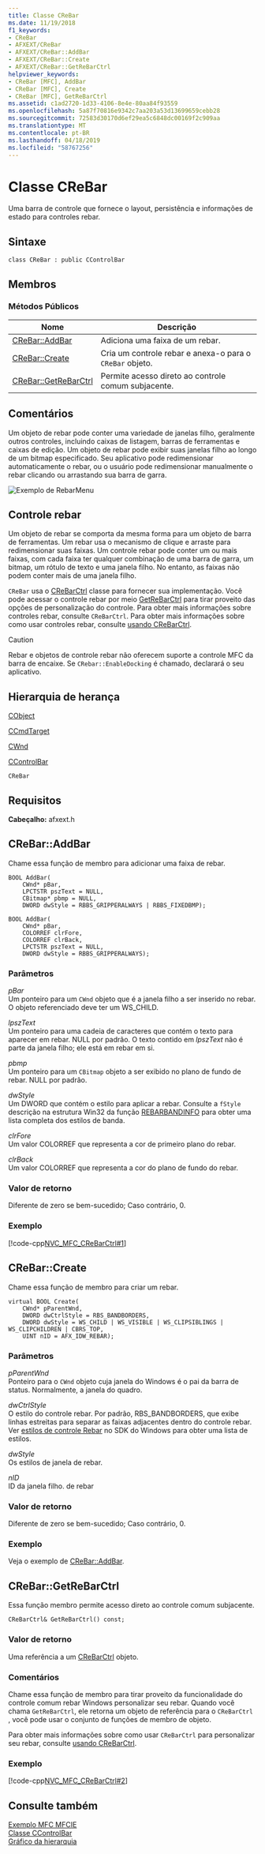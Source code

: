 ```yaml
---
title: Classe CReBar
ms.date: 11/19/2018
f1_keywords:
- CReBar
- AFXEXT/CReBar
- AFXEXT/CReBar::AddBar
- AFXEXT/CReBar::Create
- AFXEXT/CReBar::GetReBarCtrl
helpviewer_keywords:
- CReBar [MFC], AddBar
- CReBar [MFC], Create
- CReBar [MFC], GetReBarCtrl
ms.assetid: c1ad2720-1d33-4106-8e4e-80aa84f93559
ms.openlocfilehash: 5a87f70816e9342c7aa203a53d13699659cebb28
ms.sourcegitcommit: 72583d30170d6ef29ea5c6848dc00169f2c909aa
ms.translationtype: MT
ms.contentlocale: pt-BR
ms.lasthandoff: 04/18/2019
ms.locfileid: "58767256"
---
```

# <a name="crebar-class"></a>Classe CReBar

Uma barra de controle que fornece o layout, persistência e informações de estado para controles rebar.

## <a name="syntax"></a>Sintaxe

```
class CReBar : public CControlBar
```

## <a name="members"></a>Membros

### <a name="public-methods"></a>Métodos Públicos

|Nome|Descrição|
|----------|-----------------|
|[CReBar::AddBar](#addbar)|Adiciona uma faixa de um rebar.|
|[CReBar::Create](#create)|Cria um controle rebar e anexa-o para o `CReBar` objeto.|
|[CReBar::GetReBarCtrl](#getrebarctrl)|Permite acesso direto ao controle comum subjacente.|

## <a name="remarks"></a>Comentários

Um objeto de rebar pode conter uma variedade de janelas filho, geralmente outros controles, incluindo caixas de listagem, barras de ferramentas e caixas de edição. Um objeto de rebar pode exibir suas janelas filho ao longo de um bitmap especificado. Seu aplicativo pode redimensionar automaticamente o rebar, ou o usuário pode redimensionar manualmente o rebar clicando ou arrastando sua barra de garra.

![Exemplo de RebarMenu](../../mfc/reference/media/vc4sc61.gif "exemplo de RebarMenu")

## <a name="rebar-control"></a>Controle rebar

Um objeto de rebar se comporta da mesma forma para um objeto de barra de ferramentas. Um rebar usa o mecanismo de clique e arraste para redimensionar suas faixas. Um controle rebar pode conter um ou mais faixas, com cada faixa ter qualquer combinação de uma barra de garra, um bitmap, um rótulo de texto e uma janela filho. No entanto, as faixas não podem conter mais de uma janela filho.

`CReBar` usa o [CReBarCtrl](../../mfc/reference/crebarctrl-class.md) classe para fornecer sua implementação. Você pode acessar o controle rebar por meio [GetReBarCtrl](#getrebarctrl) para tirar proveito das opções de personalização do controle. Para obter mais informações sobre controles rebar, consulte `CReBarCtrl`. Para obter mais informações sobre como usar controles rebar, consulte [usando CReBarCtrl](../../mfc/using-crebarctrl.md).

> [!CAUTION]
>  Rebar e objetos de controle rebar não oferecem suporte a controle MFC da barra de encaixe. Se `CRebar::EnableDocking` é chamado, declarará o seu aplicativo.

## <a name="inheritance-hierarchy"></a>Hierarquia de herança

[CObject](../../mfc/reference/cobject-class.md)

[CCmdTarget](../../mfc/reference/ccmdtarget-class.md)

[CWnd](../../mfc/reference/cwnd-class.md)

[CControlBar](../../mfc/reference/ccontrolbar-class.md)

`CReBar`

## <a name="requirements"></a>Requisitos

**Cabeçalho:** afxext.h

##  <a name="addbar"></a>  CReBar::AddBar

Chame essa função de membro para adicionar uma faixa de rebar.

```
BOOL AddBar(
    CWnd* pBar,
    LPCTSTR pszText = NULL,
    CBitmap* pbmp = NULL,
    DWORD dwStyle = RBBS_GRIPPERALWAYS | RBBS_FIXEDBMP);

BOOL AddBar(
    CWnd* pBar,
    COLORREF clrFore,
    COLORREF clrBack,
    LPCTSTR pszText = NULL,
    DWORD dwStyle = RBBS_GRIPPERALWAYS);
```

### <a name="parameters"></a>Parâmetros

*pBar*<br/>
Um ponteiro para um `CWnd` objeto que é a janela filho a ser inserido no rebar. O objeto referenciado deve ter um WS_CHILD.

*lpszText*<br/>
Um ponteiro para uma cadeia de caracteres que contém o texto para aparecer em rebar. NULL por padrão. O texto contido em *lpszText* não é parte da janela filho; ele está em rebar em si.

*pbmp*<br/>
Um ponteiro para um `CBitmap` objeto a ser exibido no plano de fundo de rebar. NULL por padrão.

*dwStyle*<br/>
Um DWORD que contém o estilo para aplicar a rebar. Consulte a `fStyle` descrição na estrutura Win32 da função [REBARBANDINFO](/windows/desktop/api/commctrl/ns-commctrl-tagrebarbandinfoa) para obter uma lista completa dos estilos de banda.

*clrFore*<br/>
Um valor COLORREF que representa a cor de primeiro plano do rebar.

*clrBack*<br/>
Um valor COLORREF que representa a cor do plano de fundo do rebar.

### <a name="return-value"></a>Valor de retorno

Diferente de zero se bem-sucedido; Caso contrário, 0.

### <a name="example"></a>Exemplo

[!code-cpp[NVC_MFC_CReBarCtrl#1](../../mfc/reference/codesnippet/cpp/crebar-class_1.cpp)]

##  <a name="create"></a>  CReBar::Create

Chame essa função de membro para criar um rebar.

```
virtual BOOL Create(
    CWnd* pParentWnd,
    DWORD dwCtrlStyle = RBS_BANDBORDERS,
    DWORD dwStyle = WS_CHILD | WS_VISIBLE | WS_CLIPSIBLINGS | WS_CLIPCHILDREN | CBRS_TOP,
    UINT nID = AFX_IDW_REBAR);
```

### <a name="parameters"></a>Parâmetros

*pParentWnd*<br/>
Ponteiro para o `CWnd` objeto cuja janela do Windows é o pai da barra de status. Normalmente, a janela do quadro.

*dwCtrlStyle*<br/>
O estilo do controle rebar. Por padrão, RBS_BANDBORDERS, que exibe linhas estreitas para separar as faixas adjacentes dentro do controle rebar. Ver [estilos de controle Rebar](/windows/desktop/Controls/rebar-control-styles) no SDK do Windows para obter uma lista de estilos.

*dwStyle*<br/>
Os estilos de janela de rebar.

*nID*<br/>
ID da janela filho. de rebar

### <a name="return-value"></a>Valor de retorno

Diferente de zero se bem-sucedido; Caso contrário, 0.

### <a name="example"></a>Exemplo

  Veja o exemplo de [CReBar::AddBar](#addbar).

##  <a name="getrebarctrl"></a>  CReBar::GetReBarCtrl

Essa função membro permite acesso direto ao controle comum subjacente.

```
CReBarCtrl& GetReBarCtrl() const;
```

### <a name="return-value"></a>Valor de retorno

Uma referência a um [CReBarCtrl](../../mfc/reference/crebarctrl-class.md) objeto.

### <a name="remarks"></a>Comentários

Chame essa função de membro para tirar proveito da funcionalidade do controle comum rebar Windows personalizar seu rebar. Quando você chama `GetReBarCtrl`, ele retorna um objeto de referência para o `CReBarCtrl` , você pode usar o conjunto de funções de membro de objeto.

Para obter mais informações sobre como usar `CReBarCtrl` para personalizar seu rebar, consulte [usando CReBarCtrl](../../mfc/using-crebarctrl.md).

### <a name="example"></a>Exemplo

[!code-cpp[NVC_MFC_CReBarCtrl#2](../../mfc/reference/codesnippet/cpp/crebar-class_2.cpp)]

## <a name="see-also"></a>Consulte também

[Exemplo MFC MFCIE](../../overview/visual-cpp-samples.md)<br/>
[Classe CControlBar](../../mfc/reference/ccontrolbar-class.md)<br/>
[Gráfico da hierarquia](../../mfc/hierarchy-chart.md)
